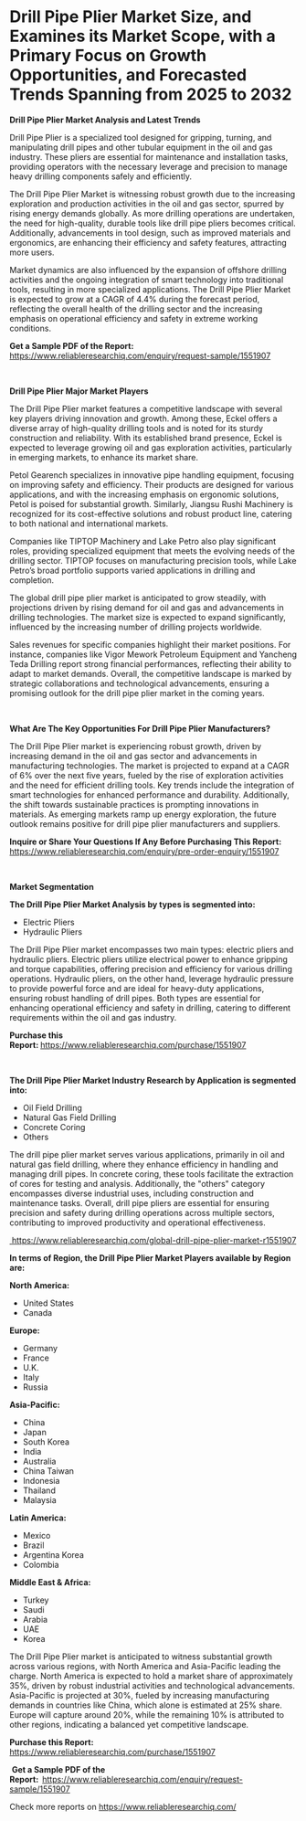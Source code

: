 <p><h1>Drill Pipe Plier Market Size, and Examines its Market Scope, with a Primary Focus on Growth Opportunities, and Forecasted Trends Spanning from 2025 to 2032</h1></p><p><strong>Drill Pipe Plier Market Analysis and Latest Trends</strong></p>
<p><p>Drill Pipe Plier is a specialized tool designed for gripping, turning, and manipulating drill pipes and other tubular equipment in the oil and gas industry. These pliers are essential for maintenance and installation tasks, providing operators with the necessary leverage and precision to manage heavy drilling components safely and efficiently. </p><p>The Drill Pipe Plier Market is witnessing robust growth due to the increasing exploration and production activities in the oil and gas sector, spurred by rising energy demands globally. As more drilling operations are undertaken, the need for high-quality, durable tools like drill pipe pliers becomes critical. Additionally, advancements in tool design, such as improved materials and ergonomics, are enhancing their efficiency and safety features, attracting more users.</p><p>Market dynamics are also influenced by the expansion of offshore drilling activities and the ongoing integration of smart technology into traditional tools, resulting in more specialized applications. The Drill Pipe Plier Market is expected to grow at a CAGR of 4.4% during the forecast period, reflecting the overall health of the drilling sector and the increasing emphasis on operational efficiency and safety in extreme working conditions.</p></p>
<p><strong>Get a Sample PDF of the Report:&nbsp;</strong> <a href="https://www.reliableresearchiq.com/enquiry/request-sample/1551907?utm_campaign=2821&utm_medium=2&utm_source=Github&utm_content=ia&utm_term=11042025&utm_id=drill-pipe-plier">https://www.reliableresearchiq.com/enquiry/request-sample/1551907</a></p>
<p>&nbsp;</p>
<p><strong>Drill Pipe Plier Major Market Players</strong></p>
<p><p>The Drill Pipe Plier market features a competitive landscape with several key players driving innovation and growth. Among these, Eckel offers a diverse array of high-quality drilling tools and is noted for its sturdy construction and reliability. With its established brand presence, Eckel is expected to leverage growing oil and gas exploration activities, particularly in emerging markets, to enhance its market share.</p><p>Petol Gearench specializes in innovative pipe handling equipment, focusing on improving safety and efficiency. Their products are designed for various applications, and with the increasing emphasis on ergonomic solutions, Petol is poised for substantial growth. Similarly, Jiangsu Rushi Machinery is recognized for its cost-effective solutions and robust product line, catering to both national and international markets.</p><p>Companies like TIPTOP Machinery and Lake Petro also play significant roles, providing specialized equipment that meets the evolving needs of the drilling sector. TIPTOP focuses on manufacturing precision tools, while Lake Petro’s broad portfolio supports varied applications in drilling and completion.</p><p>The global drill pipe plier market is anticipated to grow steadily, with projections driven by rising demand for oil and gas and advancements in drilling technologies. The market size is expected to expand significantly, influenced by the increasing number of drilling projects worldwide.</p><p>Sales revenues for specific companies highlight their market positions. For instance, companies like Vigor Mework Petroleum Equipment and Yancheng Teda Drilling report strong financial performances, reflecting their ability to adapt to market demands. Overall, the competitive landscape is marked by strategic collaborations and technological advancements, ensuring a promising outlook for the drill pipe plier market in the coming years.</p></p>
<p>&nbsp;</p>
<p><strong>What Are The Key Opportunities For Drill Pipe Plier Manufacturers?</strong></p>
<p><p>The Drill Pipe Plier market is experiencing robust growth, driven by increasing demand in the oil and gas sector and advancements in manufacturing technologies. The market is projected to expand at a CAGR of 6% over the next five years, fueled by the rise of exploration activities and the need for efficient drilling tools. Key trends include the integration of smart technologies for enhanced performance and durability. Additionally, the shift towards sustainable practices is prompting innovations in materials. As emerging markets ramp up energy exploration, the future outlook remains positive for drill pipe plier manufacturers and suppliers.</p></p>
<p><strong>Inquire or Share Your Questions If Any Before Purchasing This Report:</strong> <a href="https://www.reliableresearchiq.com/enquiry/pre-order-enquiry/1551907?utm_campaign=2821&utm_medium=2&utm_source=Github&utm_content=ia&utm_term=11042025&utm_id=drill-pipe-plier">https://www.reliableresearchiq.com/enquiry/pre-order-enquiry/1551907</a></p>
<p>&nbsp;</p>
<p><strong>Market Segmentation</strong></p>
<p><strong>The Drill Pipe Plier Market Analysis by types is segmented into:</strong></p>
<p><ul><li>Electric Pliers</li><li>Hydraulic Pliers</li></ul></p>
<p><p>The Drill Pipe Plier market encompasses two main types: electric pliers and hydraulic pliers. Electric pliers utilize electrical power to enhance gripping and torque capabilities, offering precision and efficiency for various drilling operations. Hydraulic pliers, on the other hand, leverage hydraulic pressure to provide powerful force and are ideal for heavy-duty applications, ensuring robust handling of drill pipes. Both types are essential for enhancing operational efficiency and safety in drilling, catering to different requirements within the oil and gas industry.</p></p>
<p><strong>Purchase this Report:&nbsp;</strong><a href="https://www.reliableresearchiq.com/purchase/1551907?utm_campaign=2821&utm_medium=2&utm_source=Github&utm_content=ia&utm_term=11042025&utm_id=drill-pipe-plier">https://www.reliableresearchiq.com/purchase/1551907</a></p>
<p>&nbsp;</p>
<p><strong>The Drill Pipe Plier Market Industry Research by Application is segmented into:</strong></p>
<p><ul><li>Oil Field Drilling</li><li>Natural Gas Field Drilling</li><li>Concrete Coring</li><li>Others</li></ul></p>
<p><p>The drill pipe plier market serves various applications, primarily in oil and natural gas field drilling, where they enhance efficiency in handling and managing drill pipes. In concrete coring, these tools facilitate the extraction of cores for testing and analysis. Additionally, the "others" category encompasses diverse industrial uses, including construction and maintenance tasks. Overall, drill pipe pliers are essential for ensuring precision and safety during drilling operations across multiple sectors, contributing to improved productivity and operational effectiveness.</p></p>
<p><a href="https://www.reliableresearchiq.com/global-drill-pipe-plier-market-r1551907?utm_campaign=2821&utm_medium=2&utm_source=Github&utm_content=ia&utm_term=11042025&utm_id=drill-pipe-plier">&nbsp;https://www.reliableresearchiq.com/global-drill-pipe-plier-market-r1551907</a></p>
<p><strong>In terms of Region, the Drill Pipe Plier Market Players available by Region are:</strong></p>
<p>
    <p> <strong> North America: </strong>
        <ul>
            <li>United States</li>
            <li>Canada</li>
        </ul>
        </p> 
    <p> <strong> Europe: </strong>
        <ul>
            <li>Germany</li>
            <li>France</li>
            <li>U.K.</li>
            <li>Italy</li>
            <li>Russia</li>
        </ul>
        </p> 
    <p> <strong> Asia-Pacific: </strong>
        <ul>
            <li>China</li>
            <li>Japan</li>
            <li>South Korea</li>
            <li>India</li>
            <li>Australia</li>
            <li>China Taiwan</li>
            <li>Indonesia</li>
            <li>Thailand</li>
            <li>Malaysia</li>
        </ul>
        </p> 
    <p> <strong> Latin America: </strong>
        <ul>
            <li>Mexico</li>
            <li>Brazil</li>
            <li>Argentina Korea</li>
            <li>Colombia</li>
        </ul>
        </p> 
    <p> <strong> Middle East & Africa: </strong>
        <ul>
            <li>Turkey</li>
            <li>Saudi</li>
            <li>Arabia</li>
            <li>UAE</li>
            <li>Korea</li>
        </ul>
    </p>
    </p>
<p><p>The Drill Pipe Plier market is anticipated to witness substantial growth across various regions, with North America and Asia-Pacific leading the charge. North America is expected to hold a market share of approximately 35%, driven by robust industrial activities and technological advancements. Asia-Pacific is projected at 30%, fueled by increasing manufacturing demands in countries like China, which alone is estimated at 25% share. Europe will capture around 20%, while the remaining 10% is attributed to other regions, indicating a balanced yet competitive landscape.</p></p>
<p><strong>Purchase this Report: </strong><a href="https://www.reliableresearchiq.com/purchase/1551907?utm_campaign=2821&utm_medium=2&utm_source=Github&utm_content=ia&utm_term=11042025&utm_id=drill-pipe-plier">https://www.reliableresearchiq.com/purchase/1551907</a></p>
<p>&nbsp;<strong>Get a Sample PDF of the Report:&nbsp;&nbsp;</strong><a href="https://www.reliableresearchiq.com/enquiry/request-sample/1551907?utm_campaign=2821&utm_medium=2&utm_source=Github&utm_content=ia&utm_term=11042025&utm_id=drill-pipe-plier">https://www.reliableresearchiq.com/enquiry/request-sample/1551907</a></p>
<p><strong></strong></p>
<p>Check more reports on <a href="https://www.reliableresearchiq.com/?utm_campaign=2821&utm_medium=2&utm_source=Github&utm_content=ia&utm_term=11042025&utm_id=drill-pipe-plier">https://www.reliableresearchiq.com/</a></p>
